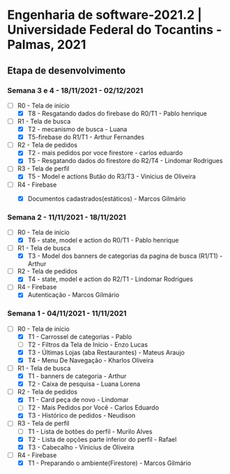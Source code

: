 # Engenharia de software-2021.2 | Universidade Federal do Tocantins - Palmas, 2021

## Etapa de desenvolvimento

### Semana 3 e 4 - 18/11/2021 - 02/12/2021

- [ ] R0 - Tela de início
	- [x] T8 - Resgatando dados do firebase do R0/T1 - Pablo henrique
- [ ] R1 - Tela de busca
	- [x] T2 - mecanismo de busca - Luana
	- [x] T5-firebase do R1/T1 - Arthur Fernandes
- [ ] R2 - Tela de pedidos
	- [x] T2 - mais pedidos por voce firestore - carlos eduardo
	- [x] T5 - Resgatando dados do firestore do R2/T4 - Lindomar Rodrigues
- [ ] R3 - Tela de perfil
	- [x] T5 - Model e actions Butão do R3/T3 - Vinicius de Oliveira
- [ ] R4 - Firebase
	- [x] Documentos cadastrados(estáticos) - Marcos Gilmário


### Semana 2 - 11/11/2021 - 18/11/2021

- [ ] R0 - Tela de início
	 - [x] T6 - state, model e action do R0/T1 - Pablo henrique
- [ ] R1 - Tela de busca
	 - [x] T3 - Model dos banners de categorias da pagina de busca (R1/T1) - Arthur
- [ ] R2 - Tela de pedidos
	 - [x] T4 - state, model e action do R2/T1 - Lindomar Rodrigues
- [ ] R4 - Firebase
	- [x] Autenticação - Marcos Gilmário

### Semana 1 - 04/11/2021 - 11/11/2021

 - [ ] R0 - Tela de início
	 - [x] T1 - Carrossel de categorias - Pablo
	 - [ ] T2 - Filtros da Tela de Início - Enzo Lucas
	 - [x] T3 - Últimas Lojas (aba Restaurantes) - Mateus Araujo
	 - [x] T4 - Menu De Navegação - Kharlos Oliveira
 - [ ] R1 - Tela de busca
	 - [x] T1 - banners de categoria - Arthur
	 - [x] T2 - Caixa de pesquisa - Luana Lorena
 - [ ] R2 - Tela de pedidos
	 - [x] T1 - Card peça de novo - Lindomar
	 - [ ] T2 - Mais Pedidos por Você - Carlos Eduardo
	 - [x] T3 - Histórico de pedidos - Neudison
- [ ] R3 - Tela de perfil
	- [ ] T1 - Lista de botões do perfil - Murilo Alves
 	- [x] T2 - Lista de opções parte inferior do perfil - Rafael
 	- [x] T3 - Cabecalho - Vinicius de Oliveira
- [ ] R4 - Firebase
	- [x] T1 - Preparando o ambiente(Firestore) - Marcos Gilmário
